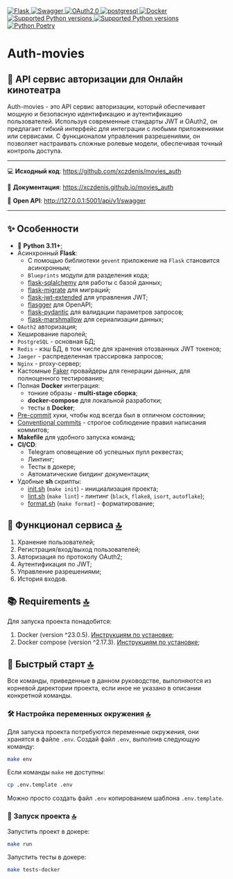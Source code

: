 <a href="https://www.djangoproject.com" target="_blank">
    <img src="https://img.shields.io/static/v1?label=Flask&message=latest&color=%23000000&style=flat&logo=flask" alt="Flask">
</a>
<a href="https://github.com/flasgger/flasgger" target="_blank">
    <img src="https://img.shields.io/static/v1?label=swagger&message=3.0&color=%2385EA2D&style=flat&logo=swagger" alt="Swagger">
</a>
<a href="#" target="_blank">
    <img src="https://img.shields.io/static/v1?label=OAuth&message=2.0&color=%23EB5424&style=flat&logo=Auth0" alt="OAuth2.0">
</a>
<a href="#" target="_blank">
    <img src="https://img.shields.io/static/v1?label=Postgre&message=15&color=%234169E1&style=flat&logo=postgresql" alt="postgresql">
</a>
<a href="https://www.docker.com/" target="_blank">
    <img src="https://img.shields.io/static/v1?label=Docker&message=23&color=%232496ED&style=flat&logo=docker" alt="Docker">
</a>
<a href="#">
    <img src="https://img.shields.io/static/v1?label=python&message=3.11^&color=%233674a8&style=flat&logo=python" alt="Supported Python versions">
</a>
<a href="https://black.readthedocs.io/en/stable/">
    <img src="https://img.shields.io/static/v1?label=code-style&message=black&color=black&style=flat&logo=python" alt="Supported Python versions">
</a>
<a href="https://python-poetry.org/">
    <img src="https://img.shields.io/static/v1?label=package manager&message=poetry&color=%234c58ce&style=flat&logo=poetry" alt="Python Poetry">
</a>


# Auth-movies


## 🚪 API сервис авторизации для Онлайн кинотеатра

Auth-movies - это API сервис авторизации, который обеспечивает мощную и безопасную идентификацию и
аутентификацию пользователей. Используя современные стандарты JWT и OAuth2, он предлагает гибкий интерфейс
для интеграции с любыми приложениями или сервисами. С функционалом управления разрешениями, он позволяет
настраивать сложные ролевые модели, обеспечивая точный контроль доступа.

<hr>

💻 **Исходный код**: <a target="_blanc" href="https://github.com/xczdenis/movies_auth">https://github.com/xczdenis/movies_auth</a>

📖 **Документация**: <a target="_blanc" href="https://xczdenis.github.io/movies_auth">https://xczdenis.github.io/movies_auth</a>

📝 **Open API**:  http://127.0.0.1:5001/api/v1/swagger

<hr>


## ✨ Особенности

* 🐍 **Python 3.11+**;
* Асинхронный **Flask**:
    * С помощью библиотеки `gevent` приложение на `Flask` становится асинхронным;
    * `Blueprints` модули для разделения кода;
    * [flask-sqlalchemy](https://flask-sqlalchemy.palletsprojects.com/en/3.0.x/) для работы с базой данных;
    * [flask-migrate](https://github.com/miguelgrinberg/Flask-Migrate) для миграций;
    * [flask-jwt-extended](https://flask-jwt-extended.readthedocs.io/en/stable/) для управления JWT;
    * [flasgger](https://github.com/flasgger/flasgger) для OpenAPI;
    * [flask-pydantic](https://pypi.org/project/Flask-Pydantic/) для валидации параметров запросов;
    * [flask-marshmallow](https://flask-marshmallow.readthedocs.io/en/latest/) для сериализации данных;
* `OAuth2` авторизация;
* Хеширование паролей;
* `PostgreSQL` - основная БД;
* `Redis` - кэш БД, в том числе для хранения отозванных JWT токенов;
* `Jaeger` - распределенная трассировка запросов;
* `Nginx` - proxy-сервер;
* Кастомные [Faker](https://faker.readthedocs.io/en/master/) провайдеры для генерации данных, для полноценного тестирования;
* Полная **Docker** интеграция:
    * тонкие образы - **multi-stage сборка**;
    * **docker-compose** для локальной разработки;
    * тесты в **Docker**;
* [Pre-commit](https://pre-commit.com/) хуки, чтобы код всегда был в отличном состоянии;
* [Conventional commits](https://www.conventionalcommits.org/en/v1.0.0/) - строгое соблюдение правил написания коммитов;
* **Makefile** для удобного запуска команд;
* **CI/CD**:
    * Telegram оповещение об успешных пулл реквестах;
    * Линтинг;
    * Тесты в докере;
    * Автоматические билдинг документации;
* Удобные **sh** скрипты:
    * [init.sh](https://github.com/xczdenis/movies_auth/blob/main/src/scripts/init.sh) (`make init`) - инициализация проекта;
    * [lint.sh](https://github.com/xczdenis/movies_auth/blob/main/src/scripts/lint.sh) (`make lint`) - линтинг (`black`, `flake8`, `isort`, `autoflake`);
    * [format.sh](https://github.com/xczdenis/movies_auth/blob/main/src/scripts/format.sh) (`make format`) - форматирование;


## 🎨 Функционал сервиса [🔝](#-особенности)

1. Хранение пользователей;
2. Регистрация/вход/выход пользователей;
3. Авторизация по протоколу OAuth2;
4. Аутентификация по JWT;
5. Управление разрешениями;
6. История входов.


## 📚 Requirements [🔝](#-особенности)

Для запуска проекта понадобится:

1. Docker (version ^23.0.5). [Инструкциям по установке](https://docs.docker.com/get-docker/);
2. Docker compose (version ^2.17.3). [Инструкциям по установке](https://docs.docker.com/compose/install/);


## 🚀 Быстрый старт [🔝](#-особенности)

Все команды, приведенные в данном руководстве, выполняются из корневой директории проекта, если иное
не указано в описании конкретной команды.


### 🛠 Настройка переменных окружения  [🔝](#-быстрый-старт-)

Для запуска проекта потребуются переменные окружения, они хранятся в файле `.env`. Создай файл `.env`,
выполнив следующую команду:
```bash
make env
```
Если команды `make` не доступны:
```bash
cp .env.template .env
```
Можно просто создать файл `.env` копированием шаблона `.env.template`.


### 🏁 Запуск проекта [🔝](#-быстрый-старт-)

Запустить проект в докере:
```bash
make run
```

Запустить тесты в докере:
```bash
make tests-docker
```
